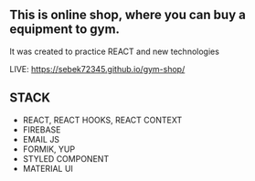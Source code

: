 ## This is online shop, where you can buy a equipment to gym.
It was created to practice REACT and new technologies
 
 
 LIVE: https://sebek72345.github.io/gym-shop/


## STACK
* REACT, REACT HOOKS, REACT CONTEXT
* FIREBASE
* EMAIL JS
* FORMIK, YUP
* STYLED COMPONENT
* MATERIAL UI
